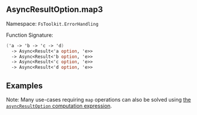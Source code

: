 ## AsyncResultOption.map3

Namespace: `FsToolkit.ErrorHandling`

Function Signature:

```fsharp
('a -> 'b -> 'c -> 'd)
  -> Async<Result<'a option, 'e>>
  -> Async<Result<'b option, 'e>> 
  -> Async<Result<'c option, 'e>>
  -> Async<Result<'d option, 'e>>
```

## Examples

Note: Many use-cases requiring `map` operations can also be solved using [the `asyncResultOption` computation expression](ce.md).